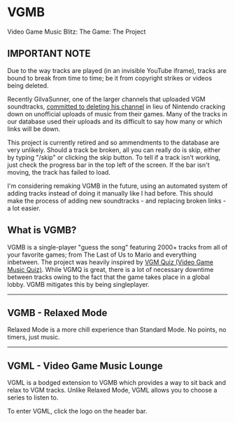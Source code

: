 # VGMB
Video Game Music Blitz: The Game: The Project

## IMPORTANT NOTE 
Due to the way tracks are played (in an invisible YouTube iframe), tracks are bound to break from time to time; be it from copyright strikes or videos being deleted.

Recently GilvaSunner, one of the larger channels that uploaded VGM soundtracks, [committed to deleting his channel](https://twitter.com/GilvaSunner/status/1488555303918616581) in lieu of Nintendo cracking down on unofficial uploads of music from their games. Many of the tracks in our database used their uploads and its difficult to say how many or which links will be down.

This project is currently retired and so ammendments to the database are very unlikely. Should a track be broken, all you can really do is skip, either by typing "/skip" or clicking the skip button. To tell if a track isn't working, just check the progress bar in the top left of the screen. If the bar isn't moving, the track has failed to load.

I'm considering remaking VGMB in the future, using an automated system of adding tracks instead of doing it manually like I had before. This should make the process of adding new soundtracks - and replacing broken links - a lot easier.

## What is VGMB?
VGMB is a single-player "guess the song" featuring 2000+ tracks from all of your favorite games; from The Last of Us to Mario and everything inbetween. The project was heavily inspired by [VGM Quiz (Video Game Music Quiz)](https://www.vgm-quiz.com/). While VGMQ is great, there is a lot of necessary downtime between tracks owing to the fact that the game takes place in a global lobby. VGMB mitigates this by being singleplayer.

---
## VGMB - Relaxed Mode
Relaxed Mode is a more chill experience than Standard Mode. No points, no timers, just music.

---

## VGML - Video Game Music Lounge
VGML is a bodged extension to VGMB which provides a way to sit back and relax to VGM tracks. Unlike Relaxed Mode, VGML allows you to choose a series to listen to.

To enter VGML, click the logo on the header bar.

